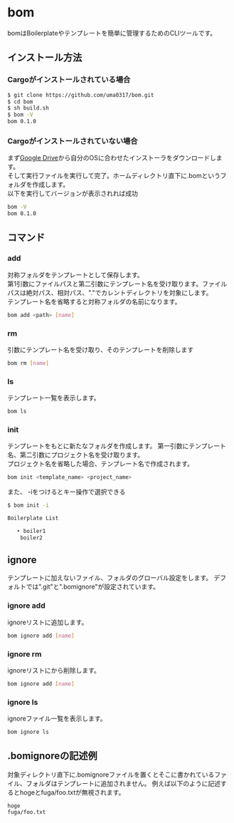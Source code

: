 # bom

bomはBoilerplateやテンプレートを簡単に管理するためのCLIツールです。

## インストール方法
### Cargoがインストールされている場合
```bash
$ git clone https://github.com/uma0317/bom.git
$ cd bom
$ sh build.sh
$ bom -V
bom 0.1.0
```

### Cargoがインストールされていない場合

まず[Google Drive](https://drive.google.com/drive/u/0/folders/1TdUFsazCp053W2KYk0g9qQ23DhirXqwG)から自分のOSに合わせたインストーラをダウンロードします。  
そして実行ファイルを実行して完了。ホームディレクトリ直下に.bomというフォルダを作成します。  
以下を実行してバージョンが表示されれば成功

```bash
bom -V
bom 0.1.0
```


## コマンド

### add
対称フォルダをテンプレートとして保存します。  
第1引数にファイルパスと第二引数にテンプレート名を受け取ります。ファイルパスは絶対パス、相対パス、"."でカレントディレクトリを対象にします。  
テンプレート名を省略すると対称フォルダの名前になります。

```bash
bom add <path> [name]
```
### rm
引数にテンプレート名を受け取り、そのテンプレートを削除します

```bash
bom rm [name]
```
### ls
テンプレート一覧を表示します。

```bash
bom ls
```
### init
テンプレートをもとに新たなフォルダを作成します。
第一引数にテンプレート名、第二引数にプロジェクト名を受け取ります。  
プロジェクト名を省略した場合、テンプレート名で作成されます。
```bash
bom init <template_name> <project_name>
```  

また、 -iをつけるとキー操作で選択できる
```bash
$ bom init -i

Boilerplate List

   ‣ boiler1
    boiler2
```
## ignore
テンプレートに加えないファイル、フォルダのグローバル設定をします。
デフォルトでは".git"と".bomignore"が設定されています。
### ignore add
ignoreリストに追加します。
```bash
bom ignore add [name]
```
### ignore rm
ignoreリストにから削除します。
```bash
bom ignore add [name]
```
### ignore ls
ignoreファイル一覧を表示します。
```bash
bom ignore ls
```

## .bomignoreの記述例
対象ディレクトリ直下に.bomignoreファイルを置くとそこに書かれているファイル、フォルダはテンプレートに追加されません。
例えば以下のように記述するとhogeとfuga/foo.txtが無視されます。
```
hoge
fuga/foo.txt
```

